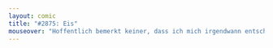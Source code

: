```yaml
---
layout: comic
title: "#2875: Eis"
mouseover: "Hoffentlich bemerkt keiner, dass ich mich irgendwann entschied, das 'ß' trotz GRoßbuchstaben auch als solches zu schreiben, dass also dieser Comic eigentlich nicht funktionieren dürfte. "
---
```

